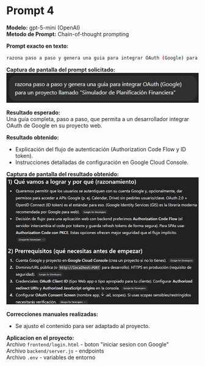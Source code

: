 # Prompt 4

**Modelo:**  gpt-5-mini (OpenAI)  
**Metodo de Prompt:** Chain-of-thought prompting

**Prompt exacto en texto:**

``` bash
razona paso a paso y genera una guia para integrar OAuth (Google) para un proyecto llamado "Simulador de Planificación Financiera"
```

**Captura de pantalla del prompt solicitado:**  
![alt text](image-9.png)

**Resultado esperado:**  
Una guía completa, paso a paso, que permita a un desarrollador integrar OAuth de Google en su proyecto web.  

**Resultado obtenido:**  
* Explicación del flujo de autenticación (Authorization Code Flow y ID token).  
* Instrucciones detalladas de configuración en Google Cloud Console.  

**Captura de pantalla del resultado obtenido:**  
![alt text](image-8.png)

**Correcciones manuales realizadas:**
* Se ajusto el contenido para ser adaptado al proyecto.  

**Aplicacion en el proyecto:**  
Archivo `frontend/login.html` - boton "iniciar sesion con Google"  
Archivo `backend/server.js`  - endpoints  
Archivo `.env` - variables de entorno
